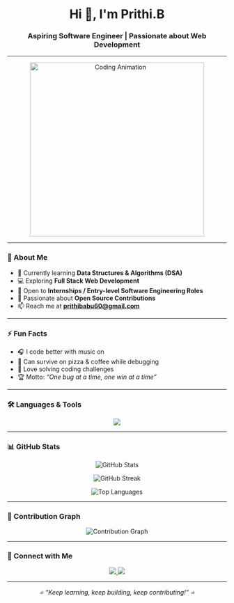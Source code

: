 <h1 align="center">Hi 👋, I'm Prithi.B</h1>
<h3 align="center">Aspiring Software Engineer | Passionate about Web Development </h3>

---

<p align="center">
<img src="https://media.giphy.com/media/qgQUggAC3Pfv687qPC/giphy.gif" width="400" alt="Coding Animation">


</p>

---

### 🚀 About Me
- 🌱 Currently learning **Data Structures & Algorithms (DSA)**
- 💻 Exploring **Full Stack Web Development**
- 🔭 Open to **Internships / Entry-level Software Engineering Roles**
- 🤝 Passionate about **Open Source Contributions**
- 📫 Reach me at **prithibabu60@gmail.com**

---

### ⚡ Fun Facts
- 🎧 I code better with music on  
- 🍕 Can survive on pizza & coffee while debugging  
- 🧩 Love solving coding challenges  
- 🏆 Motto: *“One bug at a time, one win at a time”*  

---

### 🛠️ Languages & Tools
<p align="center">
  <img src="https://skillicons.dev/icons?i=html,css,js,php,wordpress,react,nodejs,mysql,git,github,vscode" />
</p>

---

### 📊 GitHub Stats
<p align="center">
  <img src="https://github-readme-stats.vercel.app/api?username=prithi2004&show_icons=true&theme=tokyonight" alt="GitHub Stats" />
</p>

<p align="center">
  <img src="https://github-readme-streak-stats.herokuapp.com/?user=prithi2004&theme=tokyonight" alt="GitHub Streak" />
</p>

<p align="center">
  <img src="https://github-readme-stats.vercel.app/api/top-langs/?username=prithi2004&layout=compact&theme=tokyonight" alt="Top Languages" />
</p>

---

### 🌟 Contribution Graph
<p align="center">
  <img src="https://github-readme-activity-graph.vercel.app/graph?username=prithi2004&theme=tokyo-night" alt="Contribution Graph" />
</p>

---

### 🔗 Connect with Me
<p align="center">
  <a href="https://www.linkedin.com/in/prithibabu" target="_blank">
    <img src="https://img.shields.io/badge/LinkedIn-0A66C2?style=for-the-badge&logo=linkedin&logoColor=white"/>
  </a>
  <a href="mailto:prithibabu60@gmail.com">
    <img src="https://img.shields.io/badge/Gmail-D14836?style=for-the-badge&logo=gmail&logoColor=white"/>
  </a>
</p>

---

<p align="center">
  <i>⭐ “Keep learning, keep building, keep contributing!” ⭐</i>
</p>
